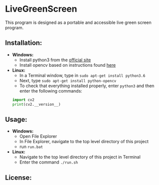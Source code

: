 # LiveGreenScreen
This program is designed as a portable and accessible live green screen program.

## Installation:

- **Windows:**
  * Install python3 from the [official site](https://www.python.org/downloads/)
  * Install opencv based on instructions found [here](https://docs.opencv.org/master/d5/de5/tutorial_py_setup_in_windows.html)
- **Linux:**
  * In a Terminal window, type in `sudo apt-get install python3.6`
  * Next, type `sudo apt-get install python-opencv`
  * To check that everything installed properly, enter `python3` and then enter the following commands:
  ```Python
  import cv2
  print(cv2.__version__)
  ```


## Usage:
- **Windows:**
  - Open File Explorer
  - In File Explorer, navigate to the top level directory of this project
  - run `run.bat`
- **Linux:**
  - Navigate to the top level directory of this project in Terminal
  - Enter the command `./run.sh`

## License:
